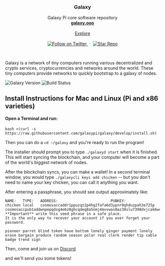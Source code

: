 <p align="center">
  <br/>

  <h3 align="center">Galaxy</h3>

  <p align="center">
    Galaxy Pi core software repository
    <br/>
    <a href="http://galaxy.ooo"><strong>galaxy.ooo</strong></a>
    <br/>
    <br/>
    <a href="https://github.com/galaxypi/">Explore</a>
    <br/>
    <br/>
    <a href="https://twitter.com/intent/follow?screen_name=galaxypilab">
      <img src="https://img.shields.io/twitter/follow/galaxypilab.svg?style=social&label=Follow&maxAge=2592000" alt="Follow on Twitter">
    </a>
    &nbsp;&middot;&nbsp;
    <a href="https://github.com/galaxypi/galaxy/stargazers">
      <img src="https://img.shields.io/github/stars/galaxypi/galaxy.svg?style=social&label=Star&maxAge=2592000" alt="Star Repo">
    </a>
  </p>
</p>

<br/>

Galaxy is a network of tiny computers running various decentralized and crypto services, cryptocurrencies and networks around the world. These tiny computers provide networks to quickly bootstrap to a galaxy of nodes.

![Galaxy Version](https://img.shields.io/badge/Galaxy_Testnet-v0.0.4--alpha-red.svg)
![Build Status](https://img.shields.io/badge/Build_Status-passing-brightgreen.svg)

## Install Instructions for Mac and Linux (Pi and x86 varieties)

#### Open a Terminal and run:

```
bash <(curl -s https://raw.githubusercontent.com/galaxypi/galaxy/develop/install.sh)
```

Then you can do a `cd ~/galaxy` and you're ready to run the program!

The installer should prompt you to type `./galaxyd start` when it is finished.  This will
start syncing the blockchain, and your computer will become a part of the world's biggest network of nodes.

After the blockchain syncs, you can make a wallet!  In a second terminal window, you would type
`./galaxycli keys add chicken` -- but you don't need to name your key chicken, you can call it anything you want.

After entering a passphrase, you should see output approximately like:

```
NAME:	TYPE:	ADDRESS:						PUBKEY:
chicken	local	cosmosaccaddr1ppuzqz2p4hg2fafa6d3ypnr0qhduzpah3e725p	cosmosaccpub1addwnpepqdsg4e6z0ghcqdeq8a5nmj4mvvwas0az39slu7398dvjcak6wc9fqh5n7yf
**Important** write this seed phrase in a safe place.
It is the only way to recover your account if you ever forget your password.

pioneer parrot blind token have bottom lonely ginger payment lonely erase bargain produce random season polar real clerk render tip cable badge trend sign
```

Then, come and join us on [Discord](https://discord.gg/9RnYvAS)

and we'll send you some tokens!
